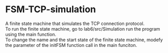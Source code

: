 # FSM-TCP-simulation
A finite state machine that simulates the TCP connection protocol.\
To run the finite state machine, go to lab6/src/Simulation run the program using the main function.\
To change the name and the start state of the finite state machine, modefy the parameter of the initFSM function call in the main funciton. 
